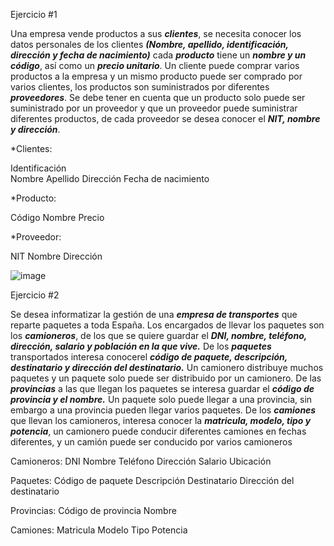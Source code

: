 Ejercicio #1

Una empresa vende productos a sus ***clientes***, se necesita conocer los datos personales de los clientes ***(Nombre, apellido, identificación, dirección y fecha de nacimiento)*** cada ***producto*** tiene un ***nombre y un código***, así como un  ***precio unitario***. Un cliente puede comprar varios productos a la empresa y un mismo producto puede ser comprado por varios clientes, los productos son suministrados por diferentes ***proveedores***. Se debe tener en cuenta que un producto solo puede ser suministrado por un proveedor y que un proveedor puede suministrar diferentes productos, de cada proveedor se desea conocer el ***NIT, nombre y dirección***.

*Clientes:

Identificación  
Nombre
Apellido
Dirección
Fecha de nacimiento
  
*Producto:

 Código
 Nombre
 Precio
 
*Proveedor:

NIT
Nombre
Dirección
   
![image](https://user-images.githubusercontent.com/101658619/168853865-eafa81a3-0a4b-439f-9c1a-0939fd7df2c6.png)

Ejercicio #2

Se desea informatizar la gestión de una ***empresa de transportes*** que reparte paquetes  a toda España. Los encargados de llevar los paquetes son los ***camioneros***, de los que se quiere guardar el ***DNI, nombre, teléfono, dirección, salario y población en la que vive.*** De los ***paquetes*** transportados interesa conocerel ***código de paquete, descripción, destinatario y dirección del destinatario.*** Un camionero distribuye muchos paquetes y un paquete solo puede ser distribuido por un camionero. De las ***provincias*** a las que llegan los paquetes se interesa guardar el ***código de provincia y el nombre.*** Un paquete solo puede llegar a una provincia, sin embargo a una provincia pueden llegar varios paquetes. De los ***camiones*** que llevan los camioneros, interesa conocer la ***matricula, modelo, tipo y potencia***, un camionero puede conducir diferentes camiones en fechas diferentes, y un camión puede ser conducido por varios camioneros

Camioneros:
DNI
Nombre
Teléfono
Dirección
Salario
Ubicación

Paquetes:
Código de paquete
Descripción
Destinatario
Dirección del destinatario

Provincias:
Código de provincia
Nombre

Camiones:
Matricula
Modelo
Tipo 
Potencia
